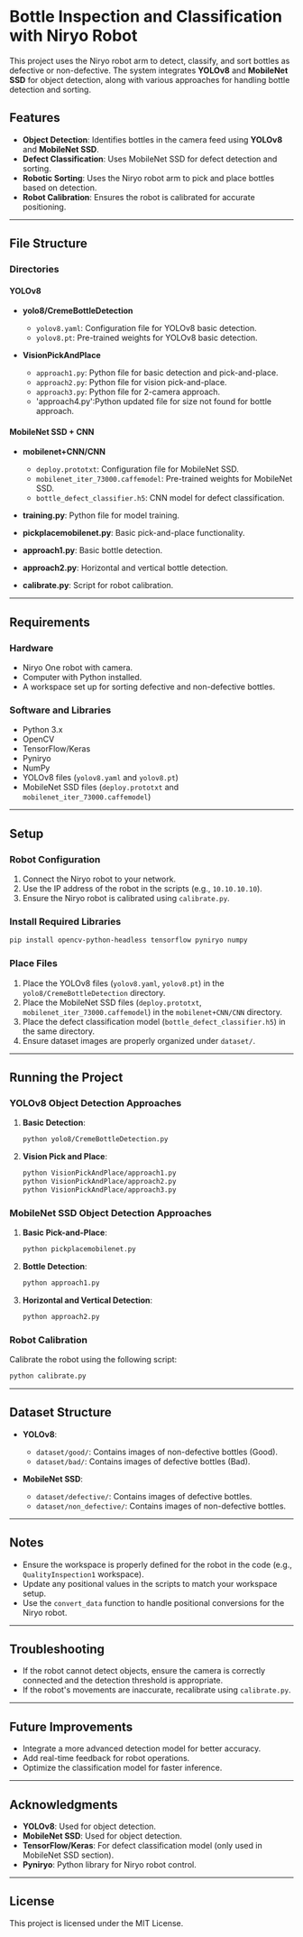 

# Bottle Inspection and Classification with Niryo Robot

This project uses the Niryo robot arm to detect, classify, and sort bottles as defective or non-defective. The system integrates **YOLOv8** and **MobileNet SSD** for object detection, along with various approaches for handling bottle detection and sorting.

## Features
- **Object Detection**: Identifies bottles in the camera feed using **YOLOv8** and **MobileNet SSD**.
- **Defect Classification**: Uses MobileNet SSD for defect detection and sorting.
- **Robotic Sorting**: Uses the Niryo robot arm to pick and place bottles based on detection.
- **Robot Calibration**: Ensures the robot is calibrated for accurate positioning.

---

## File Structure

### Directories

#### YOLOv8
- **yolo8/CremeBottleDetection**
  - `yolov8.yaml`: Configuration file for YOLOv8 basic detection.
  - `yolov8.pt`: Pre-trained weights for YOLOv8 basic detection.

- **VisionPickAndPlace**
  - `approach1.py`: Python file for basic detection and pick-and-place.
  - `approach2.py`: Python file for vision pick-and-place.
  - `approach3.py`: Python file for 2-camera approach.
  - 'approach4.py':Python updated file for size not found for bottle approach.

#### MobileNet SSD + CNN
- **mobilenet+CNN/CNN**
  - `deploy.prototxt`: Configuration file for MobileNet SSD.
  - `mobilenet_iter_73000.caffemodel`: Pre-trained weights for MobileNet SSD.
  - `bottle_defect_classifier.h5`: CNN model for defect classification.

- **training.py**: Python file for model training.
- **pickplacemobilenet.py**: Basic pick-and-place functionality.
- **approach1.py**: Basic bottle detection.
- **approach2.py**: Horizontal and vertical bottle detection.
- **calibrate.py**: Script for robot calibration.



---

## Requirements

### Hardware
- Niryo One robot with camera.
- Computer with Python installed.
- A workspace set up for sorting defective and non-defective bottles.

### Software and Libraries
- Python 3.x
- OpenCV
- TensorFlow/Keras
- Pyniryo
- NumPy
- YOLOv8 files (`yolov8.yaml` and `yolov8.pt`)
- MobileNet SSD files (`deploy.prototxt` and `mobilenet_iter_73000.caffemodel`)

---

## Setup

### Robot Configuration
1. Connect the Niryo robot to your network.
2. Use the IP address of the robot in the scripts (e.g., `10.10.10.10`).
3. Ensure the Niryo robot is calibrated using `calibrate.py`.

### Install Required Libraries
```bash
pip install opencv-python-headless tensorflow pyniryo numpy
```

### Place Files
1. Place the YOLOv8 files (`yolov8.yaml`, `yolov8.pt`) in the `yolo8/CremeBottleDetection` directory.
2. Place the MobileNet SSD files (`deploy.prototxt`, `mobilenet_iter_73000.caffemodel`) in the `mobilenet+CNN/CNN` directory.
3. Place the defect classification model (`bottle_defect_classifier.h5`) in the same directory.
4. Ensure dataset images are properly organized under `dataset/`.

---

## Running the Project

### YOLOv8 Object Detection Approaches

1. **Basic Detection**:
   ```bash
   python yolo8/CremeBottleDetection.py
   ```

2. **Vision Pick and Place**:
   ```bash
   python VisionPickAndPlace/approach1.py
   python VisionPickAndPlace/approach2.py
   python VisionPickAndPlace/approach3.py
   ```

### MobileNet SSD Object Detection Approaches

1. **Basic Pick-and-Place**:
   ```bash
   python pickplacemobilenet.py
   ```

2. **Bottle Detection**:
   ```bash
   python approach1.py
   ```

3. **Horizontal and Vertical Detection**:
   ```bash
   python approach2.py
   ```

### Robot Calibration
Calibrate the robot using the following script:
```bash
python calibrate.py
```

---

## Dataset Structure

- **YOLOv8**:
  - `dataset/good/`: Contains images of non-defective bottles (Good).
  - `dataset/bad/`: Contains images of defective bottles (Bad).

- **MobileNet SSD**:
  - `dataset/defective/`: Contains images of defective bottles.
  - `dataset/non_defective/`: Contains images of non-defective bottles.

---

## Notes
- Ensure the workspace is properly defined for the robot in the code (e.g., `QualityInspection1` workspace).
- Update any positional values in the scripts to match your workspace setup.
- Use the `convert_data` function to handle positional conversions for the Niryo robot.

---

## Troubleshooting
- If the robot cannot detect objects, ensure the camera is correctly connected and the detection threshold is appropriate.
- If the robot's movements are inaccurate, recalibrate using `calibrate.py`.

---

## Future Improvements
- Integrate a more advanced detection model for better accuracy.
- Add real-time feedback for robot operations.
- Optimize the classification model for faster inference.

---

## Acknowledgments
- **YOLOv8**: Used for object detection.
- **MobileNet SSD**: Used for object detection.
- **TensorFlow/Keras**: For defect classification model (only used in MobileNet SSD section).
- **Pyniryo**: Python library for Niryo robot control.

---

## License
This project is licensed under the MIT License.
